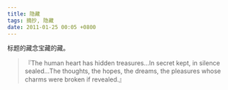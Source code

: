 ```yaml
---
title: 隐藏
tags: 摘抄, 隐藏
date: 2011-01-25 00:05 +0800
---
```



标题的藏念宝藏的藏。

> 『The human heart has hidden treasures...In secret kept, in silence sealed...The thoughts, the hopes, the dreams, the pleasures whose charms were broken if revealed.』

